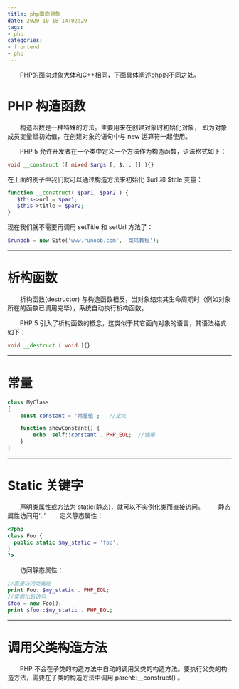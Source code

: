 ```yaml
---
title: php面向对象
date: 2020-10-18 14:02:29
tags:
- php
categories: 
- frontend
- php
---
```

　　PHP的面向对象大体和C++相同，下面具体阐述php的不同之处。
# PHP 构造函数
　　构造函数是一种特殊的方法。主要用来在创建对象时初始化对象， 即为对象成员变量赋初始值，在创建对象的语句中与 new 运算符一起使用。

　　PHP 5 允许开发者在一个类中定义一个方法作为构造函数，语法格式如下：
```php
void __construct ([ mixed $args [, $... ]] ){}
```
<!-- more -->
在上面的例子中我们就可以通过构造方法来初始化 $url 和 $title 变量：
```php
function __construct( $par1, $par2 ) {
   $this->url = $par1;
   $this->title = $par2;
}
```
现在我们就不需要再调用 setTitle 和 setUrl 方法了：
```php
$runoob = new Site('www.runoob.com', '菜鸟教程');
```
---

# 析构函数
　　析构函数(destructor) 与构造函数相反，当对象结束其生命周期时（例如对象所在的函数已调用完毕），系统自动执行析构函数。

　　PHP 5 引入了析构函数的概念，这类似于其它面向对象的语言，其语法格式如下：
```php
void __destruct ( void ){}
```
---

# 常量
```php
class MyClass
{
    const constant = '常量值';   //定义

    function showConstant() {
        echo  self::constant . PHP_EOL;  //使用
    }
}
```
---

# Static 关键字
　　声明类属性或方法为 static(静态)，就可以不实例化类而直接访问。
　　静态属性访问用‘::’
　　定义静态属性：
```php
<?php
class Foo {
  public static $my_static = 'foo';
}
?>
```
　　访问静态属性：
```php
//直接访问类属性
print Foo::$my_static . PHP_EOL;
//实例化后访问
$foo = new Foo();
print $foo::$my_static . PHP_EOL;
```
---

# 调用父类构造方法
　　PHP 不会在子类的构造方法中自动的调用父类的构造方法。要执行父类的构造方法，需要在子类的构造方法中调用 parent::__construct() 。